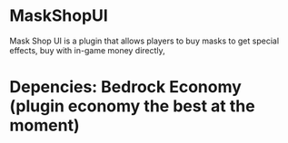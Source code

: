 # MaskShopUI
Mask Shop UI is a plugin that allows players to buy masks to get special effects, buy with in-game money directly, 

# Depencies: Bedrock Economy (plugin economy the best at the moment)
